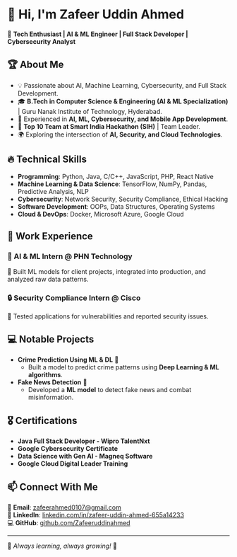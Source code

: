 # 👋 Hi, I'm Zafeer Uddin Ahmed  

🚀 **Tech Enthusiast | AI & ML Engineer | Full Stack Developer | Cybersecurity Analyst**  

## 🏆 About Me  
- 💡 Passionate about AI, Machine Learning, Cybersecurity, and Full Stack Development.  
- 🎓 **B.Tech in Computer Science & Engineering (AI & ML Specialization)** | Guru Nanak Institute of Technology, Hyderabad.  
- 💼 Experienced in **AI, ML, Cybersecurity, and Mobile App Development**.  
- 🏅 **Top 10 Team at Smart India Hackathon (SIH)** | Team Leader.  
- 🌍 Exploring the intersection of **AI, Security, and Cloud Technologies**.  

## 🔥 Technical Skills  
- **Programming**: Python, Java, C/C++, JavaScript, PHP, React Native  
- **Machine Learning & Data Science**: TensorFlow, NumPy, Pandas, Predictive Analysis, NLP  
- **Cybersecurity**: Network Security, Security Compliance, Ethical Hacking  
- **Software Development**: OOPs, Data Structures, Operating Systems  
- **Cloud & DevOps**: Docker, Microsoft Azure, Google Cloud  

## 💼 Work Experience  
### **🚀 AI & ML Intern @ PHN Technology**  
🔹 Built ML models for client projects, integrated into production, and analyzed raw data patterns.  

### **🔒 Security Compliance Intern @ Cisco**  
🔹 Tested applications for vulnerabilities and reported security issues.  

## 💻 Notable Projects  
- **Crime Prediction Using ML & DL** 🔎  
  - Built a model to predict crime patterns using **Deep Learning & ML algorithms**.  
- **Fake News Detection** 📰  
  - Developed a **ML model** to detect fake news and combat misinformation.  

## 🎖 Certifications  
- **Java Full Stack Developer - Wipro TalentNxt**  
- **Google Cybersecurity Certificate**  
- **Data Science with Gen AI - Magneq Software**  
- **Google Cloud Digital Leader Training**  

## 📫 Connect With Me  
📧 **Email**: [zafeerahmed0107@gmail.com](mailto:zafeerahmed0107@gmail.com)  
🔗 **LinkedIn**: [linkedin.com/in/zafeer-uddin-ahmed-655a14233](https://www.linkedin.com/in/zafeer-uddin-ahmed-655a14233)  
💻 **GitHub**: [github.com/Zafeeruddinahmed](https://github.com/Zafeeruddinahmed)  

---  
🌟 *Always learning, always growing!* 🚀  
